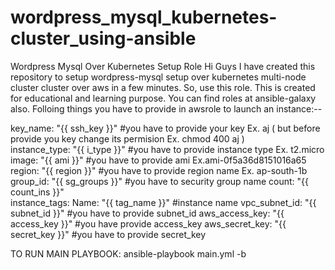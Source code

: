 # wordpress_mysql_kubernetes-cluster_using-ansible
Wordpress Mysql Over Kubernetes Setup Role
Hi Guys
I have created this repository to setup wordpress-mysql setup over kubernetes multi-node cluster cluster over aws in a few minutes.
So, use this role. This is created for educational and learning purpose. You can find roles at ansible-galaxy also.
Folloing things you have to provide in awsrole to launch an instance:--

key_name: "{{ ssh_key }}"            #you have to provide your key Ex. aj  ( but before provide you key change its permision Ex. chmod 400 aj )   
instance_type: "{{ i_type }}"        #you have to provide instance type Ex. t2.micro
image: "{{ ami }}"                   #you have to provide ami Ex.ami-0f5a36d8151016a65
region: "{{ region }}"               #you have to provide region name Ex. ap-south-1b
group_id: "{{ sg_groups }}"          #you have to security group name
count: "{{ count_ins }}"   
instance_tags:
       Name: "{{ tag_name }}"        #instance name
vpc_subnet_id: "{{ subnet_id }}"     #you have to provide subnet_id 
aws_access_key: "{{ access_key }}"   #you have provide access_key
aws_secret_key: "{{ secret_key }}"   #you have to provide secret_key

TO RUN MAIN PLAYBOOK: ansible-playbook main.yml -b
